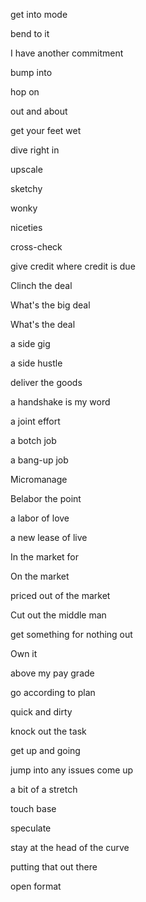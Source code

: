 get into mode

bend to it

I have another commitment

bump into

hop on

out and about

get your feet wet

dive right in

upscale

sketchy

wonky

niceties

cross-check

give credit where credit is due

Clinch the deal

What's the big deal

What's the deal

a side gig

a side hustle

deliver the goods

a handshake is my word

a joint effort

a botch job

a bang-up job

Micromanage

Belabor the point

a labor of love

a new lease of live

In the market for

On the market

priced out of the market

Cut out the middle man

get something for nothing out

Own it

above my pay grade

go according to plan

quick and dirty

knock out the task

get up and going

jump into any issues come up

a bit of a stretch

touch base

speculate

stay at the head of the curve

putting that out there

open format